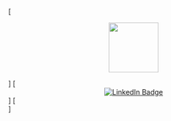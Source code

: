 [<div id="header" align="center">
  <img src="https://media.giphy.com/media/ZVik7pBtu9dNS/giphy.gif" width="100"/>
</div>
]
[
<div id="badges" align="center">
  <a href="https://www.linkedin.com/in/ndivhuwo-nyase/">
    <img src="https://img.shields.io/badge/LinkedIn-blue?style=for-the-badge&logo=linkedin&logoColor=white" alt="LinkedIn Badge"/>
  </a>
  </div>
]
[
<div id ="badges" align="center"
     <img src="https://komarev.com/ghpvc/?username=nnyase&style=flat-square&color=blue" alt=""/>
     </div>
]
